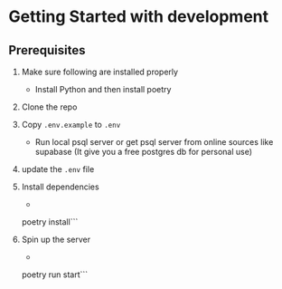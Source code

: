 # Getting Started with development

## Prerequisites
1. Make sure following are installed properly
    - Install Python and then install poetry

2. Clone the repo

3. Copy `.env.example` to `.env`
    - Run local psql server or get psql server from online sources like supabase (It give you a free postgres db for personal use)

4. update the `.env` file

5. Install dependencies
    - ```bash 
    poetry install```

6. Spin up the server
    - ```bash
    poetry run start```
